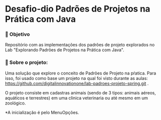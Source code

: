 # Desafio-dio Padrões de Projetos na Prática com Java

### 💎 Objetivo 
  Repositório com as implementações dos padrões de projeto explorados no Lab "Explorando Padrões de Projetos na Prática com Java".
  
### 💎 Sobre o projeto:
 Uma solução que explore o conceito de Padrões de Projeto na pŕatica. Para isso, foi usado como base um projeto na qual foi visto durante as aulas:  https://github.com/digitalinnovationone/lab-padroes-projeto-spring.git .
 
 O projeto consiste em cadastras animais (sendo de 3 tipos: animais aéreos, aquáticos e terrestres) em uma clinica veterinaria ou até mesmo em um zoológico.
 
 *A inicialização é pelo MenuOpções.
